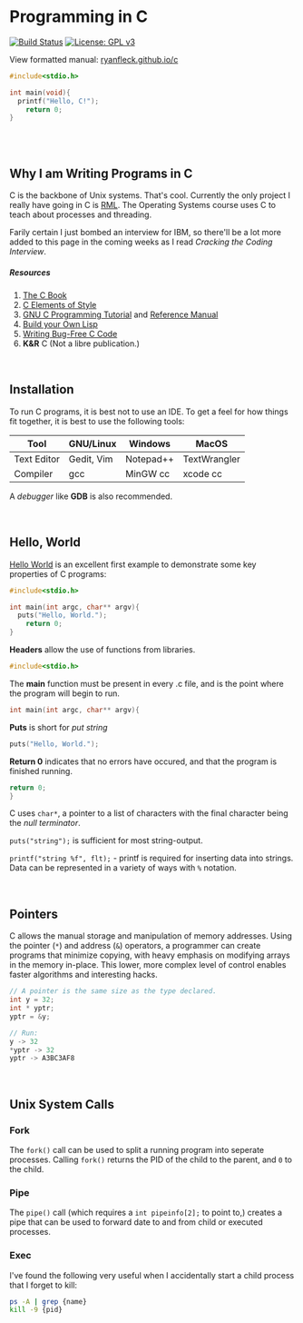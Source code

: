 # Programming in C

  [![Build Status](https://travis-ci.org/RyanFleck/Projects.svg?branch=master)](https://travis-ci.org/RyanFleck/Projects)  [![License: GPL v3](https://img.shields.io/badge/License-GPL%20v3-blue.svg)](https://www.gnu.org/licenses/gpl-3.0)

  View formatted manual: [ryanfleck.github.io/c](https://ryanfleck.github.io/c)
  

```c
#include<stdio.h>

int main(void){
  printf("Hello, C!");
	return 0;
}
```

<br />


<br />

## Why I am Writing Programs in C
C is the backbone of Unix systems. That's cool. Currently the only project I really have going in C is [RML](https://github.com/RyanFleck/RML). The Operating Systems course uses C to teach about processes and threading.

Farily certain I just bombed an interview for IBM, so there'll be a lot more added to this page in the coming weeks as I read *Cracking the Coding Interview*.

##### Resources
1. [The C Book](http://publications.gbdirect.co.uk/c_book/)
1. [C Elements of Style](http://www.oualline.com/books.free/style/index.html)
1. [GNU C Programming Tutorial](http://www.crasseux.com/books/ctut.pdf) and [Reference Manual](https://www.gnu.org/software/gnu-c-manual/)
1. [Build your Own Lisp](http://buildyourownlisp.com/)
1. [Writing Bug-Free C Code](https://www.duckware.com/bugfreec/index.html)
1. **K&R** C (Not a libre publication.)



<br />

## Installation

To run C programs, it is best not to use an IDE. To get a feel for how things fit together, it is best to use the following tools:

Tool | GNU/Linux | Windows | MacOS
-----|-----------|---------|------
Text Editor | Gedit, Vim | Notepad++ | TextWrangler
Compiler | gcc | MinGW cc | xcode cc

A *debugger* like **GDB** is also recommended.


<br />

## Hello, World

[Hello World](http://www.catb.org/jargon/html/H/hello-world.html) is an excellent first example to demonstrate some key properties of C programs:

```c
#include<stdio.h>

int main(int argc, char** argv){
  puts("Hello, World.");
	return 0;
}
```

**Headers** allow the use of functions from libraries.
```c
#include<stdio.h>
```

The **main** function must be present in every .c file, and is the point where the program will begin to run.
```c
int main(int argc, char** argv){
```

**Puts** is short for *put string*
```c
puts("Hello, World.");
```
**Return 0** indicates that no errors have occured, and that the program is finished running.
```c
return 0;
}
```

C uses `char*`, a pointer to a list of characters with the final character being the *null terminator*.

`puts("string");` is sufficient for most string-output.

`printf("string %f", flt);` - printf is required for inserting data into strings. Data can be represented in a variety of ways with `%` notation.


<br />

## Pointers

C allows the manual storage and manipulation of memory addresses. Using the pointer (`*`) and address (`&`) operators, a programmer can create programs that minimize copying, with heavy emphasis on modifying arrays in the memory in-place. This lower, more complex level of control enables faster algorithms and interesting hacks.

```c
// A pointer is the same size as the type declared.
int y = 32;
int * yptr;
yptr = &y;

// Run:
y -> 32
*yptr -> 32
yptr -> A3BC3AF8
```


<br />

## Unix System Calls

### Fork

The `fork()` call can be used to split a running program into seperate processes. Calling `fork()` returns the PID of the child to the parent, and `0` to the child.

### Pipe

The `pipe()` call (which requires a `int pipeinfo[2];` to point to,) creates a pipe that can be used to forward date to and from child or executed processes.

### Exec

I've found the following very useful when I accidentally start a child process that I forget to kill:

```sh
ps -A | grep {name}
kill -9 {pid}
```

<!--
## Building Projects with Make 

**GNU Make** is a 
-->

